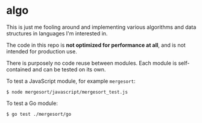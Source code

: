 # algo

This is just me fooling around and implementing various algorithms and data structures in languages I'm interested in.

The code in this repo is **not optimized for performance at all**, and is not intended for production use.

There is purposely no code reuse between modules. Each module is self-contained and can be tested on its own.

To test a JavaScript module, for example `mergesort`:
```shell
$ node mergesort/javascript/mergesort_test.js
```

To test a Go module:
```shell
$ go test ./mergesort/go
```
